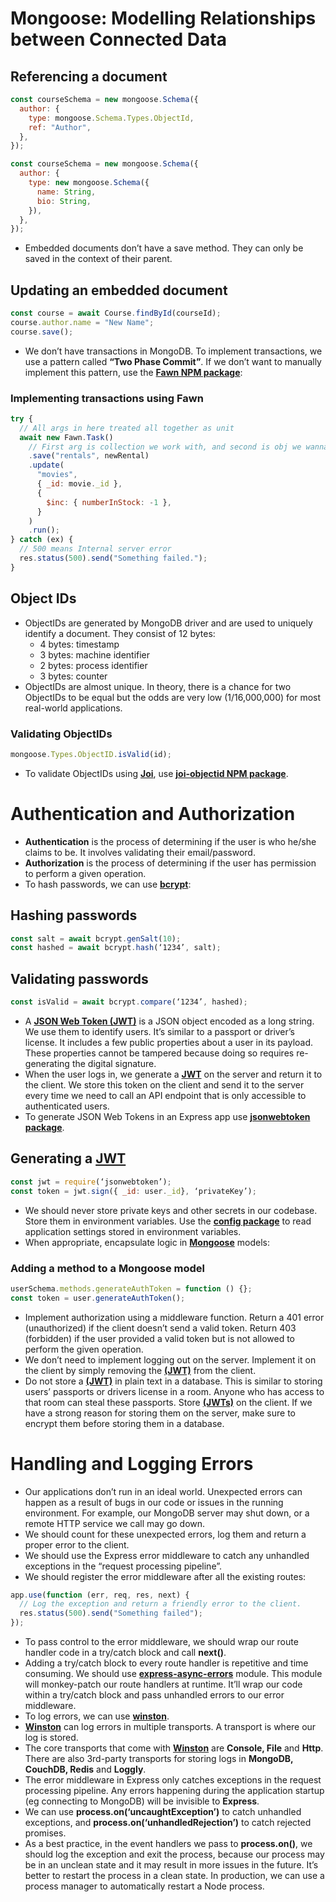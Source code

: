 # Mongoose: Modelling Relationships between Connected Data

## Referencing a document

```javascript
const courseSchema = new mongoose.Schema({
  author: {
    type: mongoose.Schema.Types.ObjectId,
    ref: "Author",
  },
});
```

```javascript
const courseSchema = new mongoose.Schema({
  author: {
    type: new mongoose.Schema({
      name: String,
      bio: String,
    }),
  },
});
```

- Embedded documents don’t have a save method. They can only be saved in the context of their parent.

## Updating an embedded document

```javascript
const course = await Course.findById(courseId);
course.author.name = "New Name";
course.save();
```

- We don’t have transactions in MongoDB. To implement transactions, we use a pattern called **“Two Phase Commit”**. If we don’t want to manually implement this pattern, use the **[Fawn NPM package](https://www.npmjs.com/package/fawn)**:

### Implementing transactions using Fawn

```javascript
try {
  // All args in here treated all together as unit
  await new Fawn.Task()
    // First arg is collection we work with, and second is obj we wanna save
    .save("rentals", newRental)
    .update(
      "movies",
      { _id: movie._id },
      {
        $inc: { numberInStock: -1 },
      }
    )
    .run();
} catch (ex) {
  // 500 means Internal server error
  res.status(500).send("Something failed.");
}
```

## Object IDs

- ObjectIDs are generated by MongoDB driver and are used to uniquely identify a document. They consist of 12 bytes:
  - 4 bytes: timestamp
  - 3 bytes: machine identifier
  - 2 bytes: process identifier
  - 3 bytes: counter
- ObjectIDs are almost unique. In theory, there is a chance for two ObjectIDs to be equal but the odds are very low (1/16,000,000) for most real-world applications.

### Validating ObjectIDs

```javascript
mongoose.Types.ObjectID.isValid(id);
```

- To validate ObjectIDs using **[Joi](https://www.npmjs.com/package/joi)**, use **[joi-objectid NPM package](https://www.npmjs.com/package/joi-objectid)**.

# Authentication and Authorization

- **Authentication** is the process of determining if the user is who he/she claims to be. It involves validating their email/password.
- **Authorization** is the process of determining if the user has permission to perform a given operation.
- To hash passwords, we can use **[bcrypt](https://www.npmjs.com/package/bcrypt)**:

## Hashing passwords

```javascript
const salt = await bcrypt.genSalt(10);
const hashed = await bcrypt.hash(‘1234’, salt);
```

## Validating passwords

```javascript
const isValid = await bcrypt.compare(‘1234’, hashed);
```

- A **[JSON Web Token (JWT)](https://jwt.io/)** is a JSON object encoded as a long string. We use them to identify users. It’s similar to a passport or driver’s license. It includes a few public properties about a user in its payload. These properties cannot be tampered because doing so requires re-generating the digital signature.
- When the user logs in, we generate a **[JWT](https://jwt.io/)** on the server and return it to the client. We store this token on the client and send it to the server every time we need to call an API endpoint that is only accessible to authenticated users.
- To generate JSON Web Tokens in an Express app use **[jsonwebtoken package](https://www.npmjs.com/package/jsonwebtoken)**.

## Generating a **[JWT](https://jwt.io/)**

```javascript
const jwt = require(‘jsonwebtoken’);
const token = jwt.sign({ _id: user._id}, ‘privateKey’);
```

- We should never store private keys and other secrets in our codebase. Store them in environment variables. Use the **[config package](https://www.npmjs.com/package/config)** to read application settings stored in environment variables.
- When appropriate, encapsulate logic in **[Mongoose](https://www.npmjs.com/package/mongoose)** models:

### Adding a method to a Mongoose model

```javascript
userSchema.methods.generateAuthToken = function () {};
const token = user.generateAuthToken();
```

- Implement authorization using a middleware function. Return a 401 error (unauthorized) if the client doesn’t send a valid token. Return 403 (forbidden) if the user provided a valid token but is not allowed to perform the given operation.
- We don’t need to implement logging out on the server. Implement it on the client by simply removing the **[(JWT)](https://jwt.io/)** from the client.
- Do not store a **[(JWT)](https://jwt.io/)** in plain text in a database. This is similar to storing users’ passports or drivers license in a room. Anyone who has access to that room can steal these passports. Store **[(JWTs)](https://jwt.io/)** on the client. If we have a strong reason for storing them on the server, make sure to encrypt them before storing them in a database.

# Handling and Logging Errors

- Our applications don’t run in an ideal world. Unexpected errors can happen as a result of bugs in our code or issues in the running environment. For example, our MongoDB server may shut down, or a remote HTTP service we call may go down.
- We should count for these unexpected errors, log them and return a proper error to the client.
- We should use the Express error middleware to catch any unhandled exceptions in the “request processing pipeline”.
- We should register the error middleware after all the existing routes:

```javascript
app.use(function (err, req, res, next) {
  // Log the exception and return a friendly error to the client.
  res.status(500).send("Something failed");
});
```

- To pass control to the error middleware, we should wrap our route handler code in a try/catch block and call **next()**.
- Adding a try/catch block to every route handler is repetitive and time consuming. We should use **[express-async-errors](https://www.npmjs.com/package/express-async-errors)** module. This module will monkey-patch our route handlers at runtime. It’ll wrap our code within a try/catch block and pass unhandled errors to our error middleware.
- To log errors, we can use **[winston](https://www.npmjs.com/package/winston)**.
- **[Winston](https://www.npmjs.com/package/winston)** can log errors in multiple transports. A transport is where our log is stored.
- The core transports that come with **[Winston](https://www.npmjs.com/package/winston)** are **Console, File** and **Http**. There are also 3rd-party transports for storing logs in **MongoDB, CouchDB, Redis** and **Loggly**.
- The error middleware in Express only catches exceptions in the request processing pipeline. Any errors happening during the application startup (eg connecting to MongoDB) will be invisible to **Express**.
- We can use **process.on(‘uncaughtException’)** to catch unhandled exceptions, and **process.on(‘unhandledRejection’)** to catch rejected promises.
- As a best practice, in the event handlers we pass to **process.on()**, we should log the exception and exit the process, because our process may be in an unclean state and it may result in more issues in the future. It’s better to restart the process in a clean state. In production, we can use a process manager to automatically restart a Node process.
